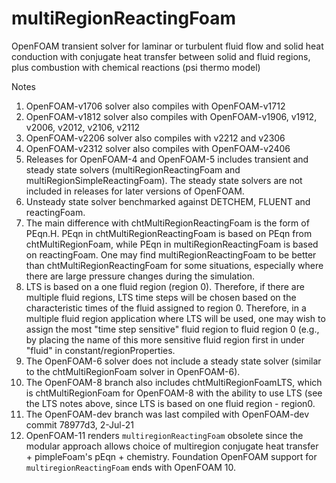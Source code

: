 # multiRegionReactingFoam
OpenFOAM transient solver for laminar or turbulent fluid flow and solid heat conduction with conjugate heat transfer between solid and fluid regions, plus combustion with chemical reactions (psi thermo model)

Notes
1. OpenFOAM-v1706 solver also compiles with OpenFOAM-v1712
2. OpenFOAM-v1812 solver also compiles with OpenFOAM-v1906, v1912, v2006, v2012, v2106, v2112
3. OpenFOAM-v2206 solver also compiles with v2212 and v2306
3. OpenFOAM-v2312 solver also compiles with OpenFOAM-v2406
4. Releases for OpenFOAM-4 and OpenFOAM-5 includes transient and steady state solvers (multiRegionReactingFoam and multiRegionSimpleReactingFoam). The steady state solvers are not included in releases for later versions of OpenFOAM.
5. Unsteady state solver benchmarked against DETCHEM, FLUENT and reactingFoam.
6. The main difference with chtMultiRegionReactingFoam is the form of PEqn.H.  PEqn in chtMultiRegionReactingFoam
   is based on PEqn from chtMultiRegionFoam, while PEqn in multiRegionReactingFoam is based on reactingFoam. One may find
   multiRegionReactingFoam to be better than chtMultiRegionReactingFoam for some situations, especially where there
   are large pressure changes during the simulation.
7. LTS is based on a one fluid region (region 0). Therefore, if there are multiple fluid regions, LTS time steps will
   be chosen based on the characteristic times of the fluid assigned to region 0. Therefore, in a multiple fluid region
   application where LTS will be used, one may wish to assign the most "time step sensitive" fluid region to fluid region
   0 (e.g., by placing the name of this more sensitive fluid region first in under "fluid" in constant/regionProperties.
8. The OpenFOAM-6 solver does not include a steady state solver (similar to the chtMultiRegionFoam solver in OpenFOAM-6).
9. The OpenFOAM-8 branch also includes chtMultiRegionFoamLTS, which is chtMultiRegionFoam for OpenFOAM-8 with the ability to use LTS (see the LTS notes above, since LTS is based on one fluid region - region0.
10. The OpenFOAM-dev branch was last compiled with OpenFOAM-dev commit 78977d3, 2-Jul-21
11. OpenFOAM-11 renders `multiregionReactingFoam` obsolete since the modular approach allows choice of multiregion conjugate heat transfer + pimpleFoam's pEqn + chemistry. Foundation OpenFOAM support for `multiregionReactingFoam` ends with OpenFOAM 10.

